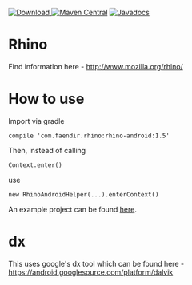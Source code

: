 [![Download](https://api.bintray.com/packages/f43nd1r/maven/rhino-android/images/download.svg) ](https://bintray.com/f43nd1r/maven/rhino-android/_latestVersion)
[![Maven Central](https://img.shields.io/maven-central/v/com.faendir.rhino/rhino-android.svg?maxAge=2592000)](http://search.maven.org/#search%7Cga%7C1%7Ccom.faendir.rhino)
[![Javadocs](http://www.javadoc.io/badge/com.faendir.rhino/rhino-android.svg)](http://www.javadoc.io/doc/com.faendir.rhino/rhino-android)

# Rhino
Find information here - http://www.mozilla.org/rhino/

# How to use

Import via gradle
```
compile 'com.faendir.rhino:rhino-android:1.5'
```

Then, instead of calling 
```
Context.enter()
```
use
```
new RhinoAndroidHelper(...).enterContext()
```

An example project can be found [here](https://github.com/F43nd1r/rhino-android-example).

# dx
This uses google's dx tool which can be found here - https://android.googlesource.com/platform/dalvik

